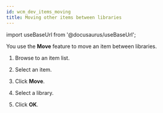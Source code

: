 ```yaml
---
id: wcm_dev_items_moving
title: Moving other items between libraries
---
```

import useBaseUrl from '@docusaurus/useBaseUrl';



You use the **Move** feature to move an item between libraries.

1.  Browse to an item list.

2.  Select an item.

3.  Click **Move**.

4.  Select a library.

5.  Click **OK**.


